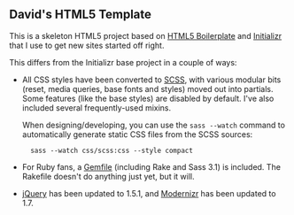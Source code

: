 ## David's HTML5 Template ##

This is a skeleton HTML5 project based on [HTML5 Boilerplate][h5bp] and [Initializr][init] that I use to get new sites started off right.

This differs from the Initializr base project in a couple of ways:

* All CSS styles have been converted to [SCSS][sass], with various modular bits (reset, media queries, base fonts and styles) moved out into partials. Some features (like the base styles) are disabled by default. I've also included several frequently-used mixins.

    When designing/developing, you can use the `sass --watch` command to automatically generate static CSS files from the SCSS sources:
    
        sass --watch css/scss:css --style compact

* For Ruby fans, a [Gemfile][bund] (including Rake and Sass 3.1) is included. The Rakefile doesn't do anything just yet, but it will.

* [jQuery][jqry] has been updated to 1.5.1, and [Modernizr][mdzr] has been updated to 1.7.

[h5bp]:http://html5boilerplate.com/
[init]:http://initializr.com/
[sass]:http://sass-lang.com
[bund]:http://gembundler.com
[jqry]:http://jquery.com
[mdzr]:http://modernizr.com